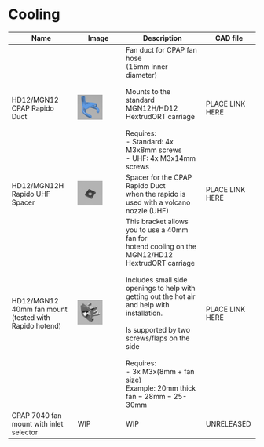 # Cooling

| Name                                                          | Image                                                                    | Description                                                                                                                                                                                                                                                                                                                                                          | CAD file        |
|---------------------------------------------------------------|--------------------------------------------------------------------------|----------------------------------------------------------------------------------------------------------------------------------------------------------------------------------------------------------------------------------------------------------------------------------------------------------------------------------------------------------------------|-----------------|
| HD12/MGN12<br/>CPAP Rapido Duct                               | <img src="../images/HD12_MGN12_Rapido_Duct.png" width="60%"/>            | Fan duct for CPAP fan hose<br/>(15mm inner diameter)<br/><br/>Mounts to the standard MGN12H/HD12 HextrudORT carriage<br/><br/>Requires: <br/>- Standard: 4x M3x8mm screws<br/>- UHF: 4x M3x14mm screws                                                                                                                                                               | PLACE LINK HERE |
| HD12/MGN12H<br/>Rapido UHF Spacer                             | <img src="../images/HD12_MGN12_Rapido_UHF_Spacer.png" width="60%"/>      | Spacer for the CPAP Rapido Duct<br/>when the rapido is used with a volcano nozzle (UHF)                                                                                                                                                                                                                                                                              | PLACE LINK HERE |
| HD12/MGN12<br/>40mm fan mount<br/>(tested with Rapido hotend) | <img src="../images/MGN12_HD12_Rapido_Fan_Shroud_40mm.png" width="60%"/> | This bracket allows you to use a 40mm fan for<br/>hotend cooling on the<br/>MGN12/HD12 HextrudORT carriage<br/><br/>Includes small side openings to help with getting out the hot air and help with installation.<br/><br/>Is supported by two screws/flaps on the side<br/><br/>Requires:<br/>- 3x M3x(8mm + fan size)<br/>Example: 20mm thick fan = 28mm = 25-30mm | PLACE LINK HERE |
| CPAP 7040 fan mount with inlet selector                       | WIP                                                                      | WIP                                                                                                                                                                                                                                                                                                                                                                  | UNRELEASED      |